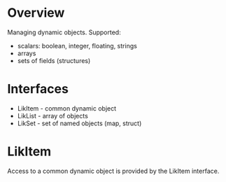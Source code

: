 # Overview

Managing dynamic objects. Supported:

- scalars: boolean, integer, floating, strings
- arrays
- sets of fields (structures)

# Interfaces

- LikItem - common dynamic object
- LikList - array of objects
- LikSet - set of named objects (map, struct)

# LikItem

Access to a common dynamic object is provided by the LikItem interface.



